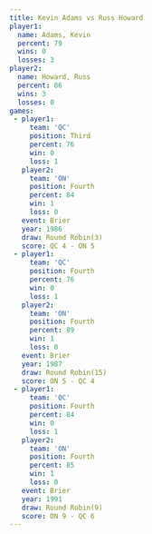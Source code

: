 ```yaml
---
title: Kevin Adams vs Russ Howard
player1:            
  name: Adams, Kevin
  percent: 79       
  wins: 0           
  losses: 3         
player2:            
  name: Howard, Russ
  percent: 86       
  wins: 3           
  losses: 0         
games:
 - player1:         
     team: 'QC'     
     position: Third
     percent: 76    
     win: 0         
     loss: 1        
   player2:          
     team: 'ON'      
     position: Fourth
     percent: 84     
     win: 1          
     loss: 0         
   event: Brier        
   year: 1986          
   draw: Round Robin(3)
   score: QC 4 - ON 5  
 - player1:          
     team: 'QC'      
     position: Fourth
     percent: 76     
     win: 0          
     loss: 1         
   player2:          
     team: 'ON'      
     position: Fourth
     percent: 89     
     win: 1          
     loss: 0         
   event: Brier         
   year: 1987           
   draw: Round Robin(15)
   score: ON 5 - QC 4   
 - player1:          
     team: 'QC'      
     position: Fourth
     percent: 84     
     win: 0          
     loss: 1         
   player2:          
     team: 'ON'      
     position: Fourth
     percent: 85     
     win: 1          
     loss: 0         
   event: Brier        
   year: 1991          
   draw: Round Robin(9)
   score: ON 9 - QC 6  
---
```

